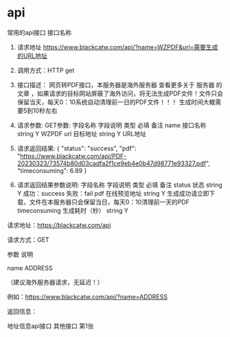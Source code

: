 # api
常用的api接口
接口名称
1) 请求地址
https://www.blackcatw.com/api/?name=WZPDF&url=需要生成的URL地址

2) 调用方式：HTTP get
3) 接口描述：
网页转PDF接口，本服务器是海外服务器
查看更多关于 服务器 的文章
，如果请求的目标网站屏蔽了海外访问，将无法生成PDF文件！文件只会保留当天，每天0：10系统自动清理前一日的PDF文件！！！ 生成时间大概需要5到10秒左右
4) 请求参数:
GET参数:
字段名称	字段说明	类型	必填	备注
name	接口名称	string	Y	WZPDF
url	目标地址	string	Y	URL地址
5) 请求返回结果:
{
    "status": "success",
    "pdf": "https://www.blackcatw.com/api/PDF-20230323/73574b80d03cadfa2f1ce9eb4e0b47d98771e93327.pdf",
    "timeconsuming": 6.89
}
6) 请求返回结果参数说明:
字段名称	字段说明	类型	必填	备注
status	状态	string	Y	成功：success 失败：fail
pdf	在线预览地址	string	Y	生成成功请立即下载，文件在本服务器只会保留当日，每天0：10清理前一天的PDF
timeconsuming	生成耗时（秒）	string	Y

请求地址：https://blackcatw.com/api

请求方式：GET

参数                   说明

name         ADDRESS

（建议海外服务器请求，无延迟！）

例如：https://www.blackcatw.com/api/?name=ADDRESS

返回信息：

地址信息api接口 其他接口 第1张
